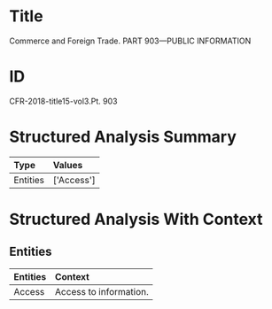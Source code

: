 # Title

 Commerce and Foreign Trade. PART 903—PUBLIC INFORMATION


# ID

 CFR-2018-title15-vol3.Pt. 903


# Structured Analysis Summary

| Type     | Values     |
|:---------|:-----------|
| Entities | ['Access'] |


# Structured Analysis With Context

 


## Entities

| Entities   | Context                 |
|:-----------|:------------------------|
| Access     | Access  to information. |


